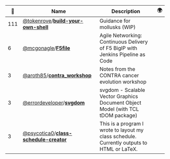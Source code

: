 |:star2: | Name | Description | 🌍|
|---|---|---|---|
|111|[@tokenrove](https://github.com/tokenrove)/[**build-your-own-shell**](https://github.com/tokenrove/build-your-own-shell)|Guidance for mollusks (WIP)||
|6|[@mcgonagle](https://github.com/mcgonagle)/[**F5file**](https://github.com/mcgonagle/F5file)|Agile Networking: Continuous Delivery of F5 BigIP with Jenkins Pipeline as Code||
|3|[@aroth85](https://github.com/aroth85)/[**contra_workshop**](https://github.com/aroth85/contra_workshop)|Notes from the CONTRA cancer evolution workshop||
|3|[@errordeveloper](https://github.com/errordeveloper)/[**svgdom**](https://github.com/errordeveloper/svgdom)|svgdom - Scalable Vector Graphics Document Object Model (with TCL tDOM package)||
|3|[@psycotica0](https://github.com/psycotica0)/[**class-schedule-creator**](https://github.com/psycotica0/class-schedule-creator)|This is a program I wrote to layout my class schedule. Currently outputs to HTML or LaTeX.||

